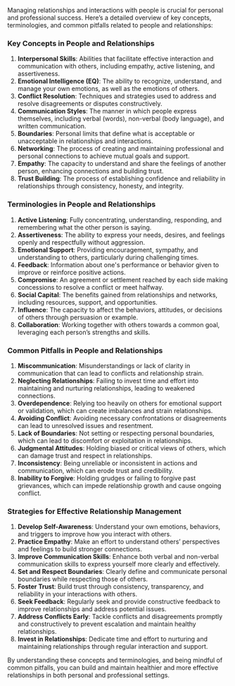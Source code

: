 Managing relationships and interactions with people is crucial for personal and professional success. Here’s a detailed overview of key concepts, terminologies, and common pitfalls related to people and relationships:

### **Key Concepts in People and Relationships**

1. **Interpersonal Skills**: Abilities that facilitate effective interaction and communication with others, including empathy, active listening, and assertiveness.
2. **Emotional Intelligence (EQ)**: The ability to recognize, understand, and manage your own emotions, as well as the emotions of others.
3. **Conflict Resolution**: Techniques and strategies used to address and resolve disagreements or disputes constructively.
4. **Communication Styles**: The manner in which people express themselves, including verbal (words), non-verbal (body language), and written communication.
5. **Boundaries**: Personal limits that define what is acceptable or unacceptable in relationships and interactions.
6. **Networking**: The process of creating and maintaining professional and personal connections to achieve mutual goals and support.
7. **Empathy**: The capacity to understand and share the feelings of another person, enhancing connections and building trust.
8. **Trust Building**: The process of establishing confidence and reliability in relationships through consistency, honesty, and integrity.

### **Terminologies in People and Relationships**

1. **Active Listening**: Fully concentrating, understanding, responding, and remembering what the other person is saying.
2. **Assertiveness**: The ability to express your needs, desires, and feelings openly and respectfully without aggression.
3. **Emotional Support**: Providing encouragement, sympathy, and understanding to others, particularly during challenging times.
4. **Feedback**: Information about one's performance or behavior given to improve or reinforce positive actions.
5. **Compromise**: An agreement or settlement reached by each side making concessions to resolve a conflict or meet halfway.
6. **Social Capital**: The benefits gained from relationships and networks, including resources, support, and opportunities.
7. **Influence**: The capacity to affect the behaviors, attitudes, or decisions of others through persuasion or example.
8. **Collaboration**: Working together with others towards a common goal, leveraging each person’s strengths and skills.

### **Common Pitfalls in People and Relationships**

1. **Miscommunication**: Misunderstandings or lack of clarity in communication that can lead to conflicts and relationship strain.
2. **Neglecting Relationships**: Failing to invest time and effort into maintaining and nurturing relationships, leading to weakened connections.
3. **Overdependence**: Relying too heavily on others for emotional support or validation, which can create imbalances and strain relationships.
4. **Avoiding Conflict**: Avoiding necessary confrontations or disagreements can lead to unresolved issues and resentment.
5. **Lack of Boundaries**: Not setting or respecting personal boundaries, which can lead to discomfort or exploitation in relationships.
6. **Judgmental Attitudes**: Holding biased or critical views of others, which can damage trust and respect in relationships.
7. **Inconsistency**: Being unreliable or inconsistent in actions and communication, which can erode trust and credibility.
8. **Inability to Forgive**: Holding grudges or failing to forgive past grievances, which can impede relationship growth and cause ongoing conflict.

### **Strategies for Effective Relationship Management**

1. **Develop Self-Awareness**: Understand your own emotions, behaviors, and triggers to improve how you interact with others.
2. **Practice Empathy**: Make an effort to understand others’ perspectives and feelings to build stronger connections.
3. **Improve Communication Skills**: Enhance both verbal and non-verbal communication skills to express yourself more clearly and effectively.
4. **Set and Respect Boundaries**: Clearly define and communicate personal boundaries while respecting those of others.
5. **Foster Trust**: Build trust through consistency, transparency, and reliability in your interactions with others.
6. **Seek Feedback**: Regularly seek and provide constructive feedback to improve relationships and address potential issues.
7. **Address Conflicts Early**: Tackle conflicts and disagreements promptly and constructively to prevent escalation and maintain healthy relationships.
8. **Invest in Relationships**: Dedicate time and effort to nurturing and maintaining relationships through regular interaction and support.

By understanding these concepts and terminologies, and being mindful of common pitfalls, you can build and maintain healthier and more effective relationships in both personal and professional settings.